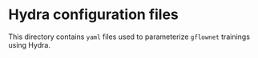 # Hydra configuration files

This directory contains `yaml` files used to parameterize `gflownet` trainings using Hydra.
